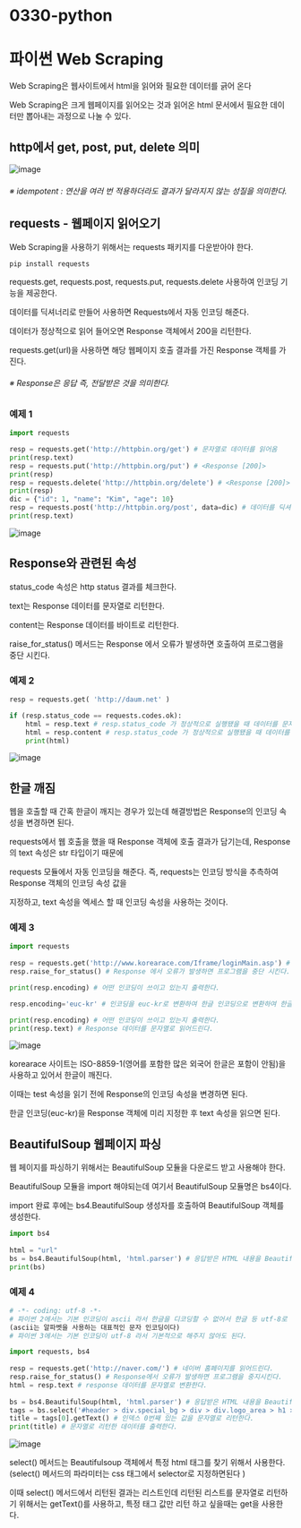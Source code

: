 # 0330-python
# 파이썬 Web Scraping
Web Scraping은 웹사이트에서 html을 읽어와 필요한 데이터를 긁어 온다

Web Scraping은 크게 웹페이지를 읽어오는 것과
읽어온 html 문서에서 필요한 데이터만 뽑아내는 과정으로 나눌 수 있다.
## http에서 get, post, put, delete 의미
![image](https://user-images.githubusercontent.com/104752580/228726740-e6a34c1a-502a-41e9-a47c-f4d82cc71d45.png)
###### ※ idempotent : 연산을 여러 번 적용하더라도 결과가 달라지지 않는 성질을 의미한다.
## requests - 웹페이지 읽어오기

Web Scraping을 사용하기 위해서는 requests 패키지를 다운받아야 한다.
```
pip install requests
```

requests.get, requests.post, requests.put, requests.delete 사용하여 인코딩 기능을 제공한다.

데이터를 딕셔너리로 만들어 사용하면 Requests에서 자동 인코딩 해준다.

데이터가 정상적으로 읽어 들어오면 Response 객체에서 200을 리턴한다.

requests.get(url)을 사용하면 해당 웹페이지 호출 결과를 가진 Response 객체를 가진다.
###### ※ Response은 응답 즉, 전달받은 것을 의미한다.
### 예제 1
```python
import requests

resp = requests.get('http://httpbin.org/get') # 문자열로 데이터를 읽어옴
print(resp.text)
resp = requests.put('http://httpbin.org/put') # <Response [200]>
print(resp)
resp = requests.delete('http://httpbin.org/delete') # <Response [200]>
print(resp)
dic = {"id": 1, "name": "Kim", "age": 10}
resp = requests.post('http://httpbin.org/post', data=dic) # 데이터를 딕셔너리로 자동 인코딩 해줌
print(resp.text)
```
![image](https://user-images.githubusercontent.com/104752580/228740415-20fbc580-c4b6-4f3b-82f8-8b20230a7e08.png)

## Response와 관련된 속성
status_code 속성은 http status 결과를 체크한다.

text는 Response 데이터를 문자열로 리턴한다.

content는 Response 데이터를 바이트로 리턴한다.

raise_for_status() 메서드는 Response 에서 오류가 발생하면 호출하여 프로그램을 중단 시킨다.

### 예제 2
```python
resp = requests.get( 'http://daum.net' )

if (resp.status_code == requests.codes.ok): 
    html = resp.text # resp.status_code 가 정상적으로 실행됐을 때 데이터를 문자열로 리턴한다.
    html = resp.content # resp.status_code 가 정상적으로 실행됐을 때 데이터를 바이트로 리턴한다.
    print(html)
```
![image](https://user-images.githubusercontent.com/104752580/228740214-ba851e52-036a-4233-be01-dd15e44b77ea.png)

## 한글 깨짐
웹을 호출할 때 간혹 한글이 깨지는 경우가 있는데 해결방법은 Response의 인코딩 속성을 변경하면 된다.

requests에서 웹 호출을 했을 때 Response 객체에 호출 결과가 담기는데, Response의 text 속성은 str 타입이기 때문에

requests 모듈에서 자동 인코딩을 해준다. 즉, requests는 인코딩 방식을 추측하여 Response 객체의 인코딩 속성 값을

지정하고, text 속성을 엑세스 할 때 인코딩 속성을 사용하는 것이다. 
### 예제 3
```python 
import requests
 
resp = requests.get('http://www.korearace.com/Iframe/loginMain.asp') # korearace 사이트를 읽어드린다.
resp.raise_for_status() # Response 에서 오류가 발생하면 프로그램을 중단 시킨다.

print(resp.encoding) # 어떤 인코딩이 쓰이고 있는지 출력한다.

resp.encoding='euc-kr' # 인코딩을 euc-kr로 변환하여 한글 인코딩으로 변환하여 한글이 안깨지게 한다.

print(resp.encoding) # 어떤 인코딩이 쓰이고 있는지 출력한다.
print(resp.text) # Response 데이터를 문자열로 읽어드린다.
```
![image](https://user-images.githubusercontent.com/104752580/228740069-3fdad3eb-bde7-4407-ad8c-b0fe2026021d.png)

korearace 사이트는 ISO-8859-1(영어를 포함한 많은 외국어 한글은 포함이 안됨)을 사용하고 있어서 한글이 깨진다.

이때는 test 속성을 읽기 전에 Response의 인코딩 속성을 변경하면 된다.

한글 인코딩(euc-kr)을 Response 객체에 미리 지정한 후 text 속성을 읽으면 된다.
## BeautifulSoup 웹페이지 파싱
웹 페이지를 파싱하기 위해서는 BeautifulSoup 모듈을 다운로드 받고 사용해야 한다.

BeautifulSoup 모듈을 import 해야되는데 여기서 BeautifulSoup 모듈명은 bs4이다.

import 완료 후에는 bs4.BeautifulSoup 생성자를 호출하여  BeautifulSoup 객체를 생성한다.
```python
import bs4
 
html = "url"
bs = bs4.BeautifulSoup(html, 'html.parser') # 응답받은 HTML 내용을 BeautifulSoup 클래스의 객체 형태로 반환합니다
print(bs)
```

### 예제 4
```python
# -*- coding: utf-8 -*- 
# 파이썬 2에서는 기본 인코딩이 ascii 라서 한글을 디코딩할 수 없어서 한글 등 utf-8로 인코딩 해주어야 할 때 명시해 준다.
(ascii는 알파벳을 사용하는 대표적인 문자 인코딩이다)
# 파이썬 3에서는 기본 인코딩이 utf-8 라서 기본적으로 해주지 않아도 된다.

import requests, bs4
 
resp = requests.get('http://naver.com/') # 네이버 홈페이지를 읽어드린다.
resp.raise_for_status() # Response에서 오류가 발생하면 프로그램을 중지시킨다.
html = resp.text # response 데이터를 문자열로 변환한다.
 
bs = bs4.BeautifulSoup(html, 'html.parser') # 응답받은 HTML 내용을 BeautifulSoup 클래스의 객체 형태로 변환한다.
tags = bs.select('#header > div.special_bg > div > div.logo_area > h1 > a') # 특정한 css태그를 selector로 찾아서 긁어온다.
title = tags[0].getText() # 인덱스 0번째 있는 값을 문자열로 리턴한다.
print(title) # 문자열로 리턴한 데이터를 출력한다.
```
![image](https://user-images.githubusercontent.com/104752580/228739918-b72b3fd9-cf27-4e7e-8183-131c184cb3de.png)

select() 메서드는 Beautifulsoup 객체에서 특정 html 태그를 찾기 위해서 사용한다.
(select() 메서드의 파라미터는 css 태그에서 selector로 지정하면된다 )

이때 select() 메서드에서 리턴된 결과는 리스트인데 리턴된 리스트를 문자열로 리턴하기 위해서는 getText()를 사용하고,
특정 태그 값만 리턴 하고 싶을때는 get을 사용한다.
